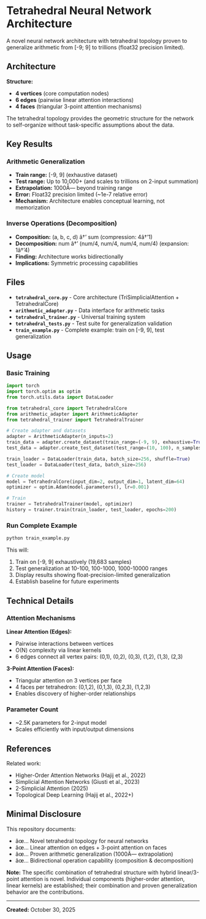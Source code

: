 # Tetrahedral Neural Network Architecture

A novel neural network architecture with tetrahedral topology proven to generalize arithmetic from [-9; 9] to trillions (float32 precision limited).

## Architecture

**Structure:**
- **4 vertices** (core computation nodes)
- **6 edges** (pairwise linear attention interactions)  
- **4 faces** (triangular 3-point attention mechanisms)

The tetrahedral topology provides the geometric structure for the network to self-organize without task-specific assumptions about the data.

## Key Results

### Arithmetic Generalization
- **Train range:** [-9, 9] (exhaustive dataset)
- **Test range:** Up to 10,000+ (and scales to trillions on 2-input summation)
- **Extrapolation:** 1000Ã— beyond training range
- **Error:** Float32 precision limited (~1e-7 relative error)
- **Mechanism:** Architecture enables conceptual learning, not memorization

### Inverse Operations (Decomposition)
- **Composition:** (a, b, c, d) â†’ sum (compression: 4â†’1)
- **Decomposition:** num â†’ (num/4, num/4, num/4, num/4) (expansion: 1â†’4)
- **Finding:** Architecture works bidirectionally
- **Implications:** Symmetric processing capabilities

## Files

- **`tetrahedral_core.py`** - Core architecture (TriSimplicialAttention + TetrahedralCore)
- **`arithmetic_adapter.py`** - Data interface for arithmetic tasks  
- **`tetrahedral_trainer.py`** - Universal training system
- **`tetrahedral_tests.py`** - Test suite for generalization validation
- **`train_example.py`** - Complete example: train on [-9, 9], test generalization

## Usage

### Basic Training

```python
import torch
import torch.optim as optim
from torch.utils.data import DataLoader

from tetrahedral_core import TetrahedralCore
from arithmetic_adapter import ArithmeticAdapter
from tetrahedral_trainer import TetrahedralTrainer

# Create adapter and datasets
adapter = ArithmeticAdapter(n_inputs=2)
train_data = adapter.create_dataset(train_range=(-9, 9), exhaustive=True)
test_data = adapter.create_test_dataset(test_range=(10, 100), n_samples=1000)

train_loader = DataLoader(train_data, batch_size=256, shuffle=True)
test_loader = DataLoader(test_data, batch_size=256)

# Create model
model = TetrahedralCore(input_dim=2, output_dim=1, latent_dim=64)
optimizer = optim.Adam(model.parameters(), lr=0.001)

# Train
trainer = TetrahedralTrainer(model, optimizer)
history = trainer.train(train_loader, test_loader, epochs=200)
```

### Run Complete Example

```bash
python train_example.py
```

This will:
1. Train on [-9, 9] exhaustively (19,683 samples)
2. Test generalization at 10-100, 100-1000, 1000-10000 ranges
3. Display results showing float-precision-limited generalization
4. Establish baseline for future experiments

## Technical Details

### Attention Mechanisms

**Linear Attention (Edges):**
- Pairwise interactions between vertices
- O(N) complexity via linear kernels
- 6 edges connect all vertex pairs: (0,1), (0,2), (0,3), (1,2), (1,3), (2,3)

**3-Point Attention (Faces):**
- Triangular attention on 3 vertices per face
- 4 faces per tetrahedron: (0,1,2), (0,1,3), (0,2,3), (1,2,3)
- Enables discovery of higher-order relationships

### Parameter Count
- ~2.5K parameters for 2-input model
- Scales efficiently with input/output dimensions

## References

Related work:
- Higher-Order Attention Networks (Hajij et al., 2022)
- Simplicial Attention Networks (Giusti et al., 2023)
- 2-Simplicial Attention (2025)
- Topological Deep Learning (Hajij et al., 2022+)

## Minimal Disclosure

This repository documents:
- âœ… Novel tetrahedral topology for neural networks
- âœ… Linear attention on edges + 3-point attention on faces
- âœ… Proven arithmetic generalization (1000Ã— extrapolation)
- âœ… Bidirectional operation capability (composition & decomposition)

**Note:** The specific combination of tetrahedral structure with hybrid linear/3-point attention is novel. Individual components (higher-order attention, linear kernels) are established; their combination and proven generalization behavior are the contributions.

---


**Created:** October 30, 2025
